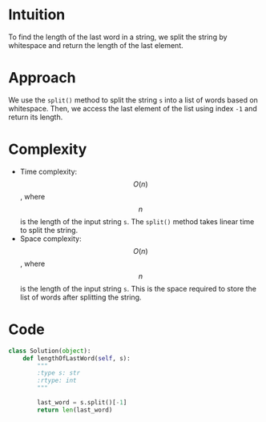 # Intuition
To find the length of the last word in a string, we split the string by whitespace and return the length of the last element.

# Approach
We use the `split()` method to split the string `s` into a list of words based on whitespace. Then, we access the last element of the list using index `-1` and return its length.

# Complexity
- Time complexity: $$O(n)$$, where $$n$$ is the length of the input string `s`. The `split()` method takes linear time to split the string.
- Space complexity: $$O(n)$$, where $$n$$ is the length of the input string `s`. This is the space required to store the list of words after splitting the string.

# Code
```python
class Solution(object):
    def lengthOfLastWord(self, s):
        """
        :type s: str
        :rtype: int
        """

        last_word = s.split()[-1]
        return len(last_word)
```